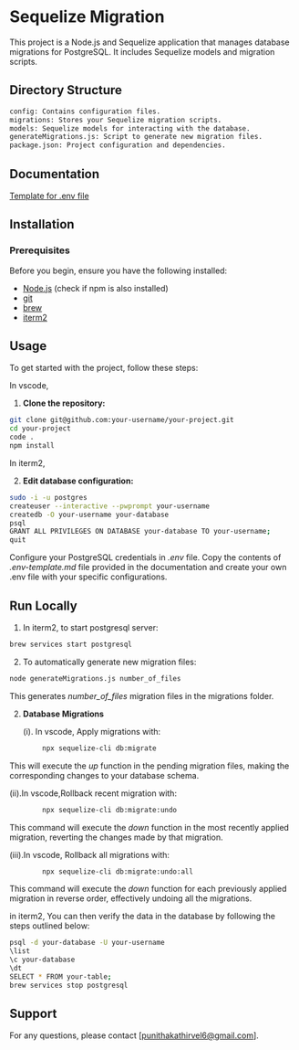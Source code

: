 # Sequelize Migration

This project is a Node.js and Sequelize application that manages database migrations for PostgreSQL. It includes Sequelize models and migration scripts.

## Directory Structure

```bash
config: Contains configuration files.
migrations: Stores your Sequelize migration scripts.
models: Sequelize models for interacting with the database.
generateMigrations.js: Script to generate new migration files.
package.json: Project configuration and dependencies.
```

## Documentation

[Template for .env file](docs/env-template.md)

## Installation

### Prerequisites

Before you begin, ensure you have the following installed:

- [Node.js](https://nodejs.org/) (check if npm is also installed)
- [git](https://git-scm.com/download/mac)
- [brew](https://brew.sh/)
- [iterm2](https://iterm2.com/)

## Usage

To get started with the project, follow these steps:

In vscode,

1. **Clone the repository:**

```bash
git clone git@github.com:your-username/your-project.git
cd your-project
code .
npm install
```

In iterm2,

2. **Edit database configuration:**

```bash
sudo -i -u postgres
createuser --interactive --pwprompt your-username
createdb -O your-username your-database
psql
GRANT ALL PRIVILEGES ON DATABASE your-database TO your-username;
quit
```

Configure your PostgreSQL credentials in _.env_ file. Copy the contents of _.env-template.md_ file provided in the documentation and create your own .env file with your specific configurations.

## Run Locally

1. In iterm2, to start postgresql server:

```bash
brew services start postgresql
```

2. To automatically generate new migration files:

```bash
node generateMigrations.js number_of_files
```

This generates _number_of_files_ migration files in the migrations folder.

2. **Database Migrations**

   (i). In vscode, Apply migrations with:

```bash
        npx sequelize-cli db:migrate
```

This will execute the _up_ function in the pending migration files, making the corresponding changes to your database schema.

(ii).In vscode,Rollback recent migration with:

```bash
        npx sequelize-cli db:migrate:undo
```

This command will execute the _down_ function in the most recently applied migration, reverting the changes made by that migration.

(iii).In vscode, Rollback all migrations with:

```bash
        npx sequelize-cli db:migrate:undo:all
```

This command will execute the _down_ function for each previously applied migration in reverse order, effectively undoing all the migrations.

in iterm2, You can then verify the data in the database by following the steps outlined below:

```bash
psql -d your-database -U your-username
\list
\c your-database
\dt
SELECT * FROM your-table;
brew services stop postgresql
```

## Support

For any questions, please contact [punithakathirvel6@gmail.com].
